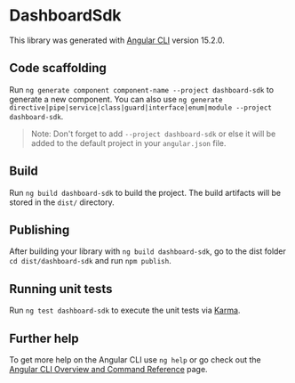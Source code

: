 # DashboardSdk

This library was generated with [Angular CLI](https://github.com/angular/angular-cli) version 15.2.0.

## Code scaffolding

Run `ng generate component component-name --project dashboard-sdk` to generate a new component. You can also use `ng generate directive|pipe|service|class|guard|interface|enum|module --project dashboard-sdk`.
> Note: Don't forget to add `--project dashboard-sdk` or else it will be added to the default project in your `angular.json` file. 

## Build

Run `ng build dashboard-sdk` to build the project. The build artifacts will be stored in the `dist/` directory.

## Publishing

After building your library with `ng build dashboard-sdk`, go to the dist folder `cd dist/dashboard-sdk` and run `npm publish`.

## Running unit tests

Run `ng test dashboard-sdk` to execute the unit tests via [Karma](https://karma-runner.github.io).

## Further help

To get more help on the Angular CLI use `ng help` or go check out the [Angular CLI Overview and Command Reference](https://angular.io/cli) page.
